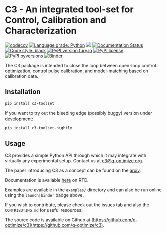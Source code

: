 # C3 - An integrated tool-set for Control, Calibration and Characterization

[![codecov](https://codecov.io/gh/q-optimize/c3/branch/master/graph/badge.svg)](https://codecov.io/gh/q-optimize/c3)
[![Language grade: Python](https://img.shields.io/lgtm/grade/python/g/q-optimize/c3.svg?logo=lgtm&logoWidth=18)](https://lgtm.com/projects/g/q-optimize/c3/context:python)
<a href="https://codeclimate.com/github/q-optimize/c3/maintainability"><img src="https://api.codeclimate.com/v1/badges/a090831b106f863dc223/maintainability" /></a>
[![Documentation Status](https://readthedocs.org/projects/c3-toolset/badge/?version=latest)](https://c3-toolset.readthedocs.io/en/latest/?badge=latest)
[![Code style: black](https://img.shields.io/badge/code%20style-black-000000.svg)](https://github.com/psf/black)
[![PyPI version fury.io](https://badge.fury.io/py/c3-toolset.svg)](https://pypi.python.org/pypi/c3-toolset/)
[![PyPI license](https://img.shields.io/pypi/l/c3-toolset.svg)](https://pypi.python.org/pypi/c3-toolset/)
[![PyPI pyversions](https://img.shields.io/pypi/pyversions/c3-toolset.svg)](https://pypi.python.org/pypi/c3-toolset/)
[![Binder](https://mybinder.org/badge_logo.svg)](https://mybinder.org/v2/gh/q-optimize/c3/dev)

The C3 package is intended to close the loop between open-loop control optimization, control pulse calibration, and model-matching based on calibration data.

## Installation

```bash
pip install c3-toolset
```

If you want to try out the bleeding edge (possibly buggy) version under development:

```bash
pip install c3-toolset-nightly
```

## Usage

C3  provides a simple Python API through which it may integrate with virtually any experimental setup.
Contact us at [c3@q-optimize.org](mailto://quantum.c3po@gmail.com).

The paper introducing C3 as a concept can be found on the [arxiv](https://arxiv.org/abs/2009.09866).

Documentation is available [here](https://c3-toolset.readthedocs.io) on RTD.

Examples are available in the `examples/` directory and can also be run online using the `launch|binder` badge above.

If you wish to contribute, please check out the issues tab and also the `CONTRIBUTING.md` for useful resources.

The source code is available on Github at [https://github.com/q-optimize/c3](https://github.com/q-optimize/c3).
